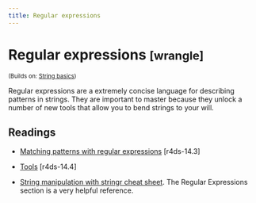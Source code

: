 ```yaml
---
title: Regular expressions
---
```


<!-- Generated automatically from regexps.yml. Do not edit by hand -->

# Regular expressions <small class='wrangle'>[wrangle]</small>
<small>(Builds on: [String basics](string-basics.md))</small>

Regular expressions are a extremely concise language for describing patterns
in strings. They are important to master because they unlock a number of
new tools that allow you to bend strings to your will.

## Readings

  * [Matching patterns with regular expressions](http://r4ds.had.co.nz/strings.html#matching-patterns-with-regular-expressions) [r4ds-14.3]

  * [Tools](http://r4ds.had.co.nz/strings.html#tools) [r4ds-14.4]

  * [String manipulation with stringr cheat sheet](https://github.com/rstudio/cheatsheets/blob/master/strings.pdf).
    The Regular Expressions section is a very helpful reference.


